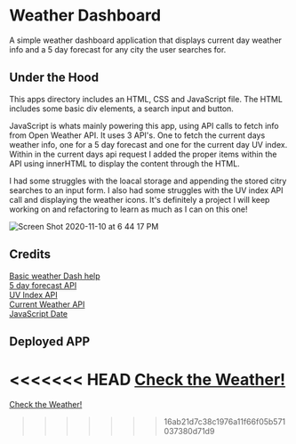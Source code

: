 # Weather Dashboard
A simple weather dashboard application that displays current day weather info and a 5 day forecast for any city the user searches for.

## Under the Hood
This apps directory includes an HTML, CSS and JavaScript file. The HTML includes some basic div elements, a search input and button. 

JavaScript is whats mainly powering this app, using API calls to fetch info from Open Weather API. It uses 3 API's. One to fetch the current days weather info, one for a 5 day forecast and one for the current day UV index. Within in the current days api request I added the proper items within the API using innerHTML to display the content through the HTML.

I had some struggles with the loacal storage and appending the stored citry searches to an input form. I also had some struggles with the UV index API call and displaying the weather icons. It's definitely a project I will keep working on and refactoring to learn as much as I can on this one!

![Screen Shot 2020-11-10 at 6 44 17 PM](https://user-images.githubusercontent.com/70814349/98759084-24cd7800-2385-11eb-90d2-2c4658e15efa.png)


## Credits
[Basic weather Dash help](https://bithacker.dev/fetch-weather-openweathermap-api-javascript)<br>
[5 day forecast API](https://openweathermap.org/forecast5#data)<br>
[UV Index API](https://openweathermap.org/api/uvi)<br>
[Current Weather API](https://openweathermap.org/current)<br>
[JavaScript Date](www.youtube.com/watch?v=yalxT0PEx8c)<br>

## Deployed APP
<<<<<<< HEAD
[Check the Weather!](https://lucahendicott.github.io/weather-dashboard/)
=======
[Check the Weather!](https://lucahendicott.github.io/weather-dashboard/)
>>>>>>> 16ab21d7c38c1976a11f66f05b571037380d71d9

